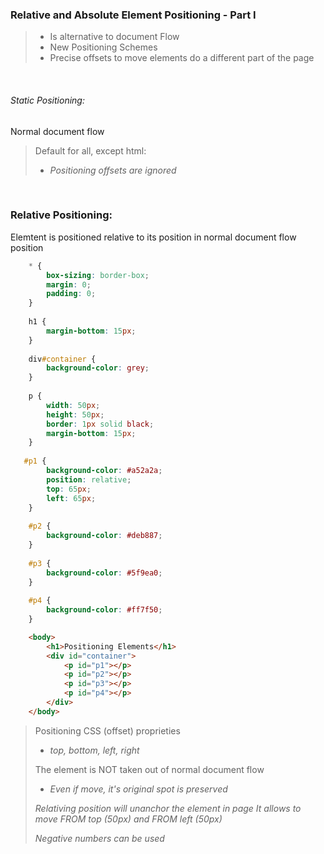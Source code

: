### Relative and Absolute Element Positioning - Part I

> - Is alternative to document Flow
> - New Positioning Schemes
> - Precise offsets to move elements do a different part of the page

<br>

###### Static Positioning:

Normal document flow

> Default for all, except html:
>   - *Positioning offsets are ignored*

<br>

### Relative Positioning:

Elemtent is positioned relative to its position in normal document flow position

```css 
    * {
        box-sizing: border-box;
        margin: 0;
        padding: 0;
    }
    
    h1 {
        margin-bottom: 15px;
    }
    
    div#container {
        background-color: grey;
    }
    
    p {
        width: 50px;
        height: 50px;
        border: 1px solid black;
        margin-bottom: 15px;
    }
    
   #p1 {
        background-color: #a52a2a;
        position: relative;
        top: 65px;
        left: 65px;
    }
    
    #p2 {
        background-color: #deb887;
    }
    
    #p3 {
        background-color: #5f9ea0;
    }
    
    #p4 {
        background-color: #ff7f50;
    }
```

```html 
    <body>
        <h1>Positioning Elements</h1>
        <div id="container">
            <p id="p1"></p>
            <p id="p2"></p>
            <p id="p3"></p>
            <p id="p4"></p>
        </div>
    </body>
```


> Positioning CSS (offset) proprieties
>   - *top, bottom, left, right*
>
> The element is NOT taken out of normal document flow
>  - *Even if move, it's original spot is preserved*
>
>
> *Relativing position will unanchor the element in page*
> *It allows to move FROM top (50px) and FROM left (50px)*
> 
> *Negative numbers can be used*

<br>
